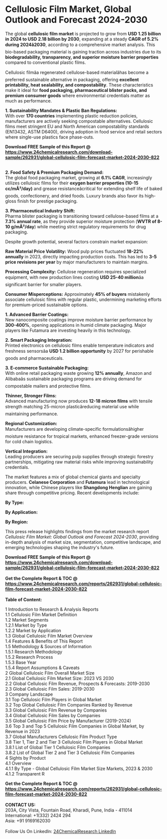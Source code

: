 <h1>Cellulosic Film Market, Global Outlook and Forecast 2024-2030</h1><p>The global <strong>cellulosic film market</strong> is projected to grow from <strong>USD 1.25 billion in 2024 to USD 2.18 billion by 2030</strong>, expanding at a steady <strong>CAGR of 5.2% during 2024â2030</strong>, according to a comprehensive market analysis. This bio-based packaging material is gaining traction across industries due to its <strong>biodegradability, transparency, and superior moisture barrier properties</strong> compared to conventional plastic films.</p><p>Cellulosic filmâa regenerated cellulose-based materialâhas become a preferred sustainable alternative in packaging, offering <strong>excellent printability, heat sealability, and compostability</strong>. These characteristics make it ideal for <strong>food packaging, pharmaceutical blister packs, and premium consumer goods</strong> where environmental credentials matter as much as performance.</p><p><strong>1. Sustainability Mandates &amp; Plastic Ban Regulations:</strong><br>
With over <strong>170 countries</strong> implementing plastic reduction policies, manufacturers are actively seeking compostable alternatives. Cellulosic films meet stringent EU and North American compostability standards (EN13432, ASTM D6400), driving adoption in food service and retail sectors where single-use plastics face phase-outs.</p><div><b>Download FREE Sample of this Report @ 
            <a href="https://www.24chemicalresearch.com/download-sample/262931/global-cellulosic-film-forecast-market-2024-2030-822">
            https://www.24chemicalresearch.com/download-sample/262931/global-cellulosic-film-forecast-market-2024-2030-822</a></b></div><br><p><strong>2. Food Safety &amp; Premium Packaging Demand:</strong><br>
The global food packaging market, growing at <strong>6.1% CAGR</strong>, increasingly utilizes cellulosic films for their <strong>oxygen barrier properties (10-15 cc/mÂ²/day)</strong> and grease resistanceâcritical for extending shelf life of baked goods, confectionery, and dried foods. Luxury brands also favor its high-gloss finish for prestige packaging.</p><p><strong>3. Pharmaceutical Industry Shift:</strong><br>
Pharma blister packaging is transitioning toward cellulose-based films at a <strong>7.3% annual rate</strong>, as they provide superior moisture protection (<strong>WVTR of 8-10 g/mÂ²/day</strong>) while meeting strict regulatory requirements for drug packaging.</p><p>Despite growth potential, several factors constrain market expansion:</p><p><strong>Raw Material Price Volatility:</strong> Wood pulp prices fluctuated <strong>18-22% annually</strong> in 2023, directly impacting production costs. This has led to <strong>3-5 price revisions per year</strong> by major manufacturers to maintain margins.</p><p><strong>Processing Complexity:</strong> Cellulose regeneration requires specialized equipment, with new production lines costing <strong>USD 25-40 million</strong>âa significant barrier for smaller players.</p><p><strong>Consumer Misperceptions:</strong> Approximately <strong>45% of buyers</strong> mistakenly associate cellulosic films with regular plastic, undermining marketing efforts for premium-priced sustainable options.</p><p><strong>1. Advanced Barrier Coatings:</strong><br>
New nanocomposite coatings improve moisture barrier performance by <strong>300-400%</strong>, opening applications in humid climate packaging. Major players like Futamura are investing heavily in this technology.</p><p><strong>2. Smart Packaging Integration:</strong><br>
Printed electronics on cellulosic films enable temperature indicators and freshness sensorsâa <strong>USD 1.2 billion opportunity</strong> by 2027 for perishable goods and pharmaceuticals.</p><p><strong>3. E-commerce Sustainable Packaging:</strong><br>
With online retail packaging waste growing <strong>12% annually</strong>, Amazon and Alibabaâs sustainable packaging programs are driving demand for compostable mailers and protective films.</p><p><strong>Thinner, Stronger Films:</strong><br>
	Advanced manufacturing now produces <strong>12-18 micron films</strong> with tensile strength matching 25-micron plasticâreducing material use while maintaining performance.</p><p><strong>Regional Customization:</strong><br>
	Manufacturers are developing climate-specific formulationsâhigher moisture resistance for tropical markets, enhanced freezer-grade versions for cold chain logistics.</p><p><strong>Vertical Integration:</strong><br>
	Leading producers are securing pulp supplies through strategic forestry partnerships, mitigating raw material risks while improving sustainability credentials.</p><p>The market features a mix of global chemical giants and specialty producers. <strong>Celanese Corporation</strong> and <strong>Futamura</strong> lead in technological innovation, while Chinese players like <strong>Shangdong Henglian</strong> are gaining share through competitive pricing. Recent developments include:</p><p><strong>By Type:</strong></p><p><strong>By Application:</strong></p><p><strong>By Region:</strong></p><p>This press release highlights findings from the market research report <em>Cellulosic Film Market: Global Outlook and Forecast 2024-2030</em>, providing in-depth analysis of market size, segmentation, competitive landscape, and emerging technologies shaping the industry's future.</p><div><b>Download FREE Sample of this Report @ 
            <a href="https://www.24chemicalresearch.com/download-sample/262931/global-cellulosic-film-forecast-market-2024-2030-822">
            https://www.24chemicalresearch.com/download-sample/262931/global-cellulosic-film-forecast-market-2024-2030-822</a></b></div><br><div><b>Get the Complete Report & TOC @ 
            <a href="https://www.24chemicalresearch.com/reports/262931/global-cellulosic-film-forecast-market-2024-2030-822">
            https://www.24chemicalresearch.com/reports/262931/global-cellulosic-film-forecast-market-2024-2030-822</a></b></div><br>
            <b>Table of Content:</b><p>1 Introduction to Research & Analysis Reports<br />
    1.1 Cellulosic Film Market Definition<br />
    1.2 Market Segments<br />
        1.2.1 Market by Type<br />
        1.2.2 Market by Application<br />
    1.3 Global Cellulosic Film Market Overview<br />
    1.4 Features & Benefits of This Report<br />
    1.5 Methodology & Sources of Information<br />
        1.5.1 Research Methodology<br />
        1.5.2 Research Process<br />
        1.5.3 Base Year<br />
        1.5.4 Report Assumptions & Caveats<br />
2 Global Cellulosic Film Overall Market Size<br />
    2.1 Global Cellulosic Film Market Size: 2023 VS 2030<br />
    2.2 Global Cellulosic Film Revenue, Prospects & Forecasts: 2019-2030<br />
    2.3 Global Cellulosic Film Sales: 2019-2030<br />
3 Company Landscape<br />
    3.1 Top Cellulosic Film Players in Global Market<br />
    3.2 Top Global Cellulosic Film Companies Ranked by Revenue<br />
    3.3 Global Cellulosic Film Revenue by Companies<br />
    3.4 Global Cellulosic Film Sales by Companies<br />
    3.5 Global Cellulosic Film Price by Manufacturer (2019-2024)<br />
    3.6 Top 3 and Top 5 Cellulosic Film Companies in Global Market, by Revenue in 2023<br />
    3.7 Global Manufacturers Cellulosic Film Product Type<br />
    3.8 Tier 1, Tier 2 and Tier 3 Cellulosic Film Players in Global Market<br />
        3.8.1 List of Global Tier 1 Cellulosic Film Companies<br />
        3.8.2 List of Global Tier 2 and Tier 3 Cellulosic Film Companies<br />
4 Sights by Product<br />
    4.1 Overview<br />
        4.1.1 By Type - Global Cellulosic Film Market Size Markets, 2023 & 2030<br />
        4.1.2 Transparent R</p><div><b>Get the Complete Report & TOC @ 
            <a href="https://www.24chemicalresearch.com/reports/262931/global-cellulosic-film-forecast-market-2024-2030-822">
            https://www.24chemicalresearch.com/reports/262931/global-cellulosic-film-forecast-market-2024-2030-822</a></b></div><br><b>CONTACT US:</b><br>
            203A, City Vista, Fountain Road, Kharadi, Pune, India - 411014<br>
            International: +1(332) 2424 294<br>
            Asia: +91 9169162030 <br><br>
            Follow Us On LinkedIn: <a href="https://www.linkedin.com/company/24chemicalresearch/">24ChemicalResearch LinkedIn</a>